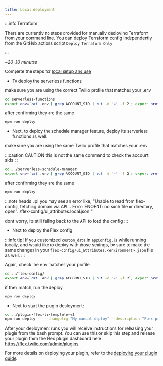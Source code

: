 ```yaml
---
title: Local deployment
---
```


:::info Terraform

There are currently no steps provided for manually deploying Terraform from your command line.  You can deploy Terraform config independently from the GitHub actions script `Deploy Terraform Only`

:::


_~20-30 minutes_

Complete the steps for [local setup and use](/getting-started/run-locally)

- To deploy the serverless functions:

make sure you are using the correct Twilio profile that matches your .env
```bash
cd serverless-functions
export env=`cat .env | grep ACCOUNT_SID | cut -d '=' -f 2`; export profile=`twilio profiles:list | grep true | cut -d ' ' -f 5`; echo -e 'serverless: \t' ${env}; echo -e 'profile: \t' ${profile}
```
after confirming they are the same

```bash
npm run deploy
```

- Next, to deploy the schedule manager feature, deploy its serverless functions as well:

make sure you are using the same Twilio profile that matches your .env

:::caution CAUTION
this is not the same command to check the account sids
:::

```bash
cd ../serverless-schedule-manager
export env=`cat .env | grep ACCOUNT_SID | cut -d '=' -f 2`; export profile=`twilio profiles:list | grep true | cut -d ' ' -f 5`; echo -e 'schedule-manager: \t' ${env}; echo -e 'profile: \t' ${profile}
```

after confirming they are the same
```bash
npm run deploy
```
:::note heads up!
you may see an error like, "Unable to read from flex-config, fetching domain via API... Error: ENOENT: no such file or directory, open '../flex-config/ui_attributes.local.json'"

dont worry, its still falling back to the API to load the config
:::

- Next to deploy the Flex config

:::info tip!
If you customized `custom_data` in `appConfig.js` while running locally, and would like to deploy with those settings, be sure to make the same changes in your `flex-config/ui_attributes.<environment>.json` file as well.
:::

Again, check the env matches your profile

```bash
cd ../flex-config/
export env=`cat .env | grep ACCOUNT_SID | cut -d '=' -f 2`; export profile=`twilio profiles:list | grep true | cut -d ' ' -f 5`; echo -e 'flex-config: \t' ${env}; echo -e 'profile: \t' ${profile}
```

if they match, run the deploy

```bash
npm run deploy
```

- Next to start the plugin deployment:

```bash
cd ../plugin-flex-ts-template-v2
npm run deploy -- --changelog "My manual deploy" --description "Flex project template"
```

After your deployment runs you will receive instructions for releasing your plugin from the bash prompt. You can use this or skip this step and release your plugin from the Flex plugin dashboard here https://flex.twilio.com/admin/plugins

For more details on deploying your plugin, refer to the [deploying your plugin guide](https://www.twilio.com/docs/flex/plugins#deploying-your-plugin).